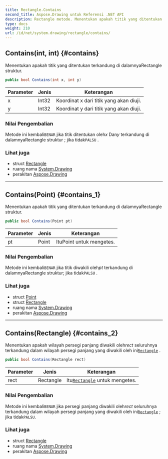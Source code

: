 ```yaml
---
title: Rectangle.Contains
second_title: Aspose.Drawing untuk Referensi .NET API
description: Rectangle metode. Menentukan apakah titik yang ditentukan terkandung di dalamnyaRectangle struktur.
type: docs
weight: 210
url: /id/net/system.drawing/rectangle/contains/
---
```

## Contains(int, int) {#contains}

Menentukan apakah titik yang ditentukan terkandung di dalamnyaRectangle struktur.

```csharp
public bool Contains(int x, int y)
```

| Parameter | Jenis | Keterangan |
| --- | --- | --- |
| x | Int32 | Koordinat x dari titik yang akan diuji. |
| y | Int32 | Koordinat y dari titik yang akan diuji. |

### Nilai Pengembalian

Metode ini kembali`BENAR` jika titik ditentukan oleh*x* Dan*y* terkandung di dalamnyaRectangle struktur ; jika tidak`PALSU` .

### Lihat juga

* struct [Rectangle](../)
* ruang nama [System.Drawing](../../rectangle/)
* perakitan [Aspose.Drawing](../../../)

---

## Contains(Point) {#contains_1}

Menentukan apakah titik yang ditentukan terkandung di dalamnyaRectangle struktur.

```csharp
public bool Contains(Point pt)
```

| Parameter | Jenis | Keterangan |
| --- | --- | --- |
| pt | Point | ItuPoint untuk mengetes. |

### Nilai Pengembalian

Metode ini kembali`BENAR` jika titik diwakili oleh*pt* terkandung di dalamnyaRectangle struktur; jika tidak`PALSU` .

### Lihat juga

* struct [Point](../../point/)
* struct [Rectangle](../)
* ruang nama [System.Drawing](../../rectangle/)
* perakitan [Aspose.Drawing](../../../)

---

## Contains(Rectangle) {#contains_2}

Menentukan apakah wilayah persegi panjang diwakili oleh*rect* seluruhnya terkandung dalam wilayah persegi panjang yang diwakili oleh ini[`Rectangle`](../) .

```csharp
public bool Contains(Rectangle rect)
```

| Parameter | Jenis | Keterangan |
| --- | --- | --- |
| rect | Rectangle | Itu[`Rectangle`](../) untuk mengetes. |

### Nilai Pengembalian

Metode ini kembali`BENAR` jika persegi panjang diwakili oleh*rect* seluruhnya terkandung dalam wilayah persegi panjang yang diwakili oleh ini[`Rectangle`](../) ; jika tidak`PALSU`.

### Lihat juga

* struct [Rectangle](../)
* ruang nama [System.Drawing](../../rectangle/)
* perakitan [Aspose.Drawing](../../../)


